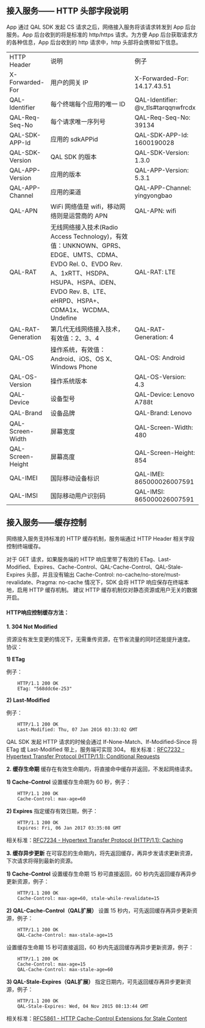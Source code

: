 
## 接入服务—— HTTP 头部字段说明
App 通过 QAL SDK 发起 CS 请求之后，网络接入服务将该请求转发到 App 后台服务。App 后台收到的将是标准的 http/https 请求。为方便 App 后台获取请求方的各种信息，App 后台收到的 http 请求中，http 头部将会携带如下信息。

<table class="table table-bordered">
<tr><td width="21%">HTTP Header</td><td>说明</td><td width="34%">例子</td></tr>
<tr><td>X-Forwarded-For</td><td>用户的网关 IP</td><td>X-Forwarded-For: 14.17.43.51</td></tr>
<tr><td>QAL-Identifier</td><td>每个终端每个应用的唯一 ID</td><td>QAL-Identifier: @v_tls#tarqqnwfrcdx</td></tr>
<tr><td>QAL-Req-Seq-No</td><td>每个请求唯一序列号</td><td>QAL-Req-Seq-No: 39134</td></tr>
<tr><td>QAL-SDK-APP-Id</td><td>应用的 sdkAPPid</td><td>QAL-SDK-APP-Id: 1600190028</td></tr>
<tr><td>QAL-SDK-Version</td><td>QAL SDK 的版本</td><td>QAL-SDK-Version: 1.3.0</td></tr>
<tr><td>QAL-APP-Version</td><td>应用的版本</td><td>QAL-APP-Version: 5.3.1</td></tr>
<tr><td>QAL-APP-Channel</td><td>应用的渠道</td><td>QAL-APP-Channel: yingyongbao</td></tr>
<tr><td>QAL-APN</td><td>WiFi 网络值是 wifi，移动网络则是运营商的 APN</td><td>QAL-APN: wifi</td></tr>
<tr><td>QAL-RAT</td><td>无线网络接入技术(Radio Access Technology)，有效值：UNKNOWN、GPRS、EDGE、UMTS、CDMA、EVDO Rel. 0、EVDO Rev. A、1xRTT、HSDPA、HSUPA、HSPA、iDEN、EVDO Rev. B、LTE、eHRPD、HSPA+、CDMA1x、WCDMA、Undefine</td><td>QAL-RAT: LTE</td></tr>
<tr><td>QAL-RAT-Generation</td><td>第几代无线网络接入技术，有效值：2、3、4</td><td>QAL-RAT-Generation: 4</td></tr>
<tr><td>QAL-OS</td><td>操作系统，有效值：Android、iOS、OS X、Windows Phone</td><td>QAL-OS: Android</td></tr>
<tr><td>QAL-OS-Version</td><td>操作系统版本</td><td>QAL-OS-Version: 4.3</td></tr>
<tr><td>QAL-Device</td><td>设备型号</td><td>QAL-Device: Lenovo A788t</td></tr>
<tr><td>QAL-Brand</td><td>设备品牌</td><td>QAL-Brand: Lenovo</td></tr>
<tr><td>QAL-Screen-Width</td><td>屏幕宽度</td><td>QAL-Screen-Width: 480</td></tr>
<tr><td>QAL-Screen-Height</td><td>屏幕高度</td><td>QAL-Screen-Height: 854</td></tr>
<tr><td>QAL-IMEI</td><td>国际移动设备标识</td><td>QAL-IMEI: 865000026007591</td></tr>
<tr><td>QAL-IMSI</td><td>国际移动用户识别码</td><td>QAL-IMSI: 865000026007591</td></tr>
</table>


## 接入服务——缓存控制
网络接入服务支持标准的 HTTP 缓存机制，服务端通过 HTTP Header 相关字段控制终端缓存。

对于 GET 请求，如果服务端的 HTTP 响应里带了有效的 ETag、Last-Modified、Expires、Cache-Control、QAL-Cache-Control、QAL-Stale-Expires 头部，并且没有输出 Cache-Control: no-cache/no-store/must-revalidate、Pragma: no-cache 情况下，SDK 会将 HTTP 响应保存在终端本地，启用 HTTP 缓存机制。
建议 HTTP 缓存机制仅对静态资源或用户无关的数据开启。

#### HTTP响应控制缓存方法：

**1. 304 Not Modified**

资源没有发生变更的情况下，无需重传资源，在节省流量的同时还能提升速度。
协议：

**1) ETag**

例子：
```
    HTTP/1.1 200 OK
    ETag: "568ddc6e-253"
```
**2) Last-Modified**

例子：
```
    HTTP/1.1 200 OK
    Last-Modified: Thu, 07 Jan 2016 03:33:02 GMT
```
QAL SDK 发起 HTTP 请求的时候会通过 If-None-Match、If-Modified-Since 将 ETag 或 Last-Modified 带上，服务端可实现 304。
相关标准：[RFC7232 - Hypertext Transfer Protocol (HTTP/1.1): Conditional Requests](http://tools.ietf.org/html/rfc7232)

**2. 缓存生命期**
缓存在有效生命期内，将直接命中缓存并返回，不发起网络请求。

**1) Cache-Control**
设置缓存生命期为 60 秒，例子：
```
    HTTP/1.1 200 OK
    Cache-Control: max-age=60
```
**2) Expires**
指定缓存有效日期，例子：
```
    HTTP/1.1 200 OK
    Expires: Fri, 06 Jan 2017 03:35:08 GMT
```
相关标准：[RFC7234 - Hypertext Transfer Protocol (HTTP/1.1): Caching](http://tools.ietf.org/html/rfc7234)

**3. 缓存异步更新**
在可容忍的生命期内，将先返回缓存，再异步发请求更新资源，下次请求将得到最新的资源。

**1) Cache-Control**
设置缓存生命期 15 秒可直接返回，60 秒内先返回缓存再异步更新资源，例子：
```
    HTTP/1.1 200 OK
    Cache-Control: max-age=60, stale-while-revalidate=15
```
**2) QAL-Cache-Control（QAL扩展）**
设置 15 秒内，可先返回缓存再异步更新资源，例子：
```
    HTTP/1.1 200 OK
    QAL-Cache-Control: max-stale-age=15
```
设置缓存生命期 15 秒可直接返回，60 秒内先返回缓存再异步更新资源，例子：
```
    HTTP/1.1 200 OK
	Cache-Control: max-age=15
    QAL-Cache-Control: max-stale-age=60
```
**3) QAL-Stale-Expires（QAL扩展）**
指定日期内，可先返回缓存再异步更新资源，例子：
```
    HTTP/1.1 200 OK
    QAL-Stale-Expires: Wed, 04 Nov 2015 08:13:44 GMT
```
相关标准：[RFC5861 - HTTP Cache-Control Extensions for Stale Content](http://tools.ietf.org/html/rfc5861)
